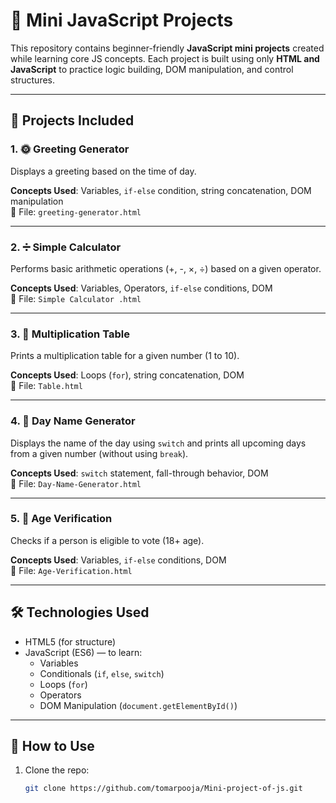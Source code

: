 # 🎯 Mini JavaScript Projects

This repository contains beginner-friendly **JavaScript mini projects** created while learning core JS concepts. Each project is built using only **HTML and JavaScript** to practice logic building, DOM manipulation, and control structures.

---

## 📁 Projects Included

### 1. 🌞 Greeting Generator
Displays a greeting based on the time of day.

**Concepts Used**: Variables, `if-else` condition, string concatenation, DOM manipulation  
📄 File: `greeting-generator.html`

---

### 2. ➗ Simple Calculator
Performs basic arithmetic operations (+, -, ×, ÷) based on a given operator.

**Concepts Used**: Variables, Operators, `if-else` conditions, DOM  
📄 File: `Simple Calculator .html`

---

### 3. 🔢 Multiplication Table
Prints a multiplication table for a given number (1 to 10).

**Concepts Used**: Loops (`for`), string concatenation, DOM  
📄 File: `Table.html`

---

### 4. 📅 Day Name Generator
Displays the name of the day using `switch` and prints all upcoming days from a given number (without using `break`).

**Concepts Used**: `switch` statement, fall-through behavior, DOM  
📄 File: `Day-Name-Generator.html`

---

### 5. 👤 Age Verification
Checks if a person is eligible to vote (18+ age).

**Concepts Used**: Variables, `if-else` conditions, DOM  
📄 File: `Age-Verification.html`

---

## 🛠️ Technologies Used

- HTML5 (for structure)
- JavaScript (ES6) — to learn:
  - Variables
  - Conditionals (`if`, `else`, `switch`)
  - Loops (`for`)
  - Operators
  - DOM Manipulation (`document.getElementById()`)

---

## 🚀 How to Use

1. Clone the repo:
   ```bash
   git clone https://github.com/tomarpooja/Mini-project-of-js.git
